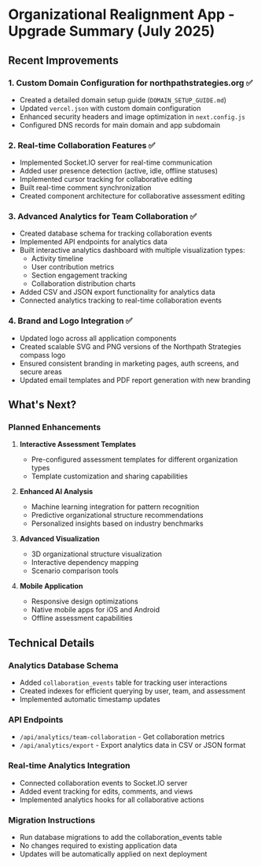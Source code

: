 # Organizational Realignment App - Upgrade Summary (July 2025)

## Recent Improvements

### 1. Custom Domain Configuration for northpathstrategies.org ✅
- Created a detailed domain setup guide (`DOMAIN_SETUP_GUIDE.md`)
- Updated `vercel.json` with custom domain configuration
- Enhanced security headers and image optimization in `next.config.js`
- Configured DNS records for main domain and app subdomain

### 2. Real-time Collaboration Features ✅
- Implemented Socket.IO server for real-time communication
- Added user presence detection (active, idle, offline statuses)
- Implemented cursor tracking for collaborative editing
- Built real-time comment synchronization
- Created component architecture for collaborative assessment editing

### 3. Advanced Analytics for Team Collaboration ✅
- Created database schema for tracking collaboration events
- Implemented API endpoints for analytics data
- Built interactive analytics dashboard with multiple visualization types:
  - Activity timeline
  - User contribution metrics
  - Section engagement tracking
  - Collaboration distribution charts
- Added CSV and JSON export functionality for analytics data
- Connected analytics tracking to real-time collaboration events

### 4. Brand and Logo Integration ✅
- Updated logo across all application components
- Created scalable SVG and PNG versions of the Northpath Strategies compass logo
- Ensured consistent branding in marketing pages, auth screens, and secure areas
- Updated email templates and PDF report generation with new branding

## What's Next?

### Planned Enhancements
1. **Interactive Assessment Templates**
   - Pre-configured assessment templates for different organization types
   - Template customization and sharing capabilities

2. **Enhanced AI Analysis**
   - Machine learning integration for pattern recognition
   - Predictive organizational structure recommendations
   - Personalized insights based on industry benchmarks

3. **Advanced Visualization**
   - 3D organizational structure visualization
   - Interactive dependency mapping
   - Scenario comparison tools

4. **Mobile Application**
   - Responsive design optimizations
   - Native mobile apps for iOS and Android
   - Offline assessment capabilities

## Technical Details

### Analytics Database Schema
- Added `collaboration_events` table for tracking user interactions
- Created indexes for efficient querying by user, team, and assessment
- Implemented automatic timestamp updates

### API Endpoints
- `/api/analytics/team-collaboration` - Get collaboration metrics
- `/api/analytics/export` - Export analytics data in CSV or JSON format

### Real-time Analytics Integration
- Connected collaboration events to Socket.IO server
- Added event tracking for edits, comments, and views
- Implemented analytics hooks for all collaborative actions

### Migration Instructions
- Run database migrations to add the collaboration_events table
- No changes required to existing application data
- Updates will be automatically applied on next deployment
